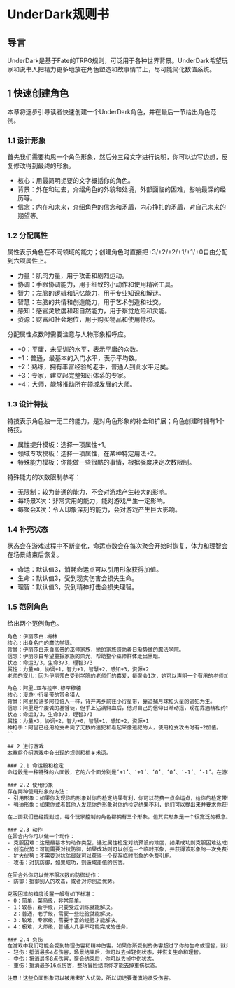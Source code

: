 # UnderDark规则书

## 导言
UnderDark是基于Fate的TRPG规则，可泛用于各种世界背景。UnderDark希望玩家和说书人把精力更多地放在角色塑造和故事情节上，尽可能简化数值系统。

## 1 快速创建角色
本章将逐步引导读者快速创建一个UnderDark角色，并在最后一节给出角色范例。

### 1.1 设计形象
首先我们需要构思一个角色形象，然后分三段文字进行说明，你可以边写边想，反复修改得到最终的形象。
- 核心：用最简明扼要的文字概括你的角色。
- 背景：外在和过去，介绍角色的外貌和处境，外部面临的困难，影响最深的经历等。
- 信念：内在和未来，介绍角色的信念和矛盾，内心挣扎的矛盾，对自己未来的期望等。

### 1.2 分配属性
属性表示角色在不同领域的能力；创建角色时直接把+3/+2/+2/+1/+1/+0自由分配到六项属性上。
- 力量：肌肉力量，用于攻击和剧烈运动。
- 协调：手眼协调能力，用于细致的小动作和使用精密工具。
- 智力：左脑的逻辑和记忆能力，用于专业知识和解谜。
- 智慧：右脑的共情和创造能力，用于艺术创造和社交。
- 感知：感官灵敏度和超自然能力，用于察觉危险和灵能。
- 资源：财富和社会地位，用于购买物品和使用特权。

分配属性点数时需要注意与人物形象相呼应。
- +0：平庸，未受训的水平，表示平庸的众数。
- +1：普通，最基本的入门水平，表示平均数。
- +2：熟练，拥有丰富经验的老手，普通人到此水平足矣。
- +3：专家，建立起完整知识体系的专家。
- +4：大师，能够推动所在领域发展的大师。

### 1.3 设计特技
特技表示角色独一无二的能力，是对角色形象的补全和扩展；角色创建时拥有1个特技。
- 属性提升模板：选择一项属性+1。
- 领域专攻模板：选择一项属性，在某种特定用法+2。
- 特殊能力模板：你能做一些很酷的事情，根据强度决定次数限制。

特殊能力的次数限制参考：
- 无限制：较为普通的能力，不会对游戏产生较大的影响。
- 每场景X次：非常实用的能力，能对游戏产生一定影响。
- 每聚会X次：令人印象深刻的能力，会对游戏产生巨大影响。

### 1.4 补充状态
状态会在游戏过程中不断变化，命运点数会在每次聚会开始时恢复，体力和理智会在场景结束后恢复。
- 命运：默认值3，消耗命运点可以引用形象获得加值。
- 生命：默认值3，受到现实伤害会损失生命。
- 理智：默认值3，受到精神打击会损失理智。

### 1.5 范例角色
给出两个范例角色。
```txt
角色：伊丽莎白.梅林
核心：出身名门的魔法学徒。
背景：伊丽莎白来自高贵的巫师家族，她的家族资助着日渐势微的魔法学院。
信念：伊丽莎白希望重振家族的荣光，帮助整个巫师群体走出黑暗。
状态：命运3/3，生命3/3，理智3/3
属性：力量+0，协调+1，智力+1，智慧+2，感知+3，资源+2
老师的宠儿：因为伊丽莎白受到学院的老师们的喜爱，每聚会1次，她可以声明一个有用的老师加入场景。

角色：阿里.亚布拉辛.穆罕穆德
核心：漫游小行星带的赏金猎人
背景：阿里和许多阿拉伯人一样，背井离乡前往小行星带，靠追捕月球和火星的逃犯为生。
信念：阿里是个虔诚的基督徒，但手上沾满鲜血后，他对自己的信仰日渐动摇，现在靠酒精和药物维持生活。
状态：命运3/3，生命3/3，理智3/3
属性：力量+3，协调+2，智力+0，智慧+1，感知+2，资源+1
神枪手：阿里已经用枪支击毙了无数的逃犯和看起来像逃犯的人，使用枪支攻击时有+2加值。
``

## 2 进行游戏
本章将介绍游戏中会出现的规则和相关术语。

### 2.1 命运骰和检定
命运骰是一种特殊的六面骰，它的六个面分别是‘+1’、‘+1’、‘0’、‘0’、‘-1’、‘-1’。在游戏中我们会遇到非常多的检定，每次检定需要投掷四个命运骰，把命运骰的结果和各种加值累加起来，和GM预设的难度或者其他人的检定结果进行比较，决定我们行动带来的结果。

### 2.2 使用形象
存在两种使用形象的方法：
- 引用形象：如果你发现你的形象对你的检定结果有利，你可以花费一点命运点，给你的检定带来+2加值。
- 强迫形象：如果你或者其他人发现你的形象对你的检定结果不利，他们可以提出来并要求你获得-2减值，不过作为补偿你可以补充一点命运点。

在上面我们已经提到过，每个玩家控制的角色都拥有三个形象。但其实形象是一个很宽泛的概念。在场景中你也可以通过“创造形象”动作（见2.4节），动用你的想象力，给你自己、你的敌人、甚至环境中的物品，附加一些临时形象。

### 2.3 动作
在回合内你可以做一个动作：
- 克服困难：这是最基本的动作类型，通过属性检定对抗预设的难度，如果成功则克服困难达成目的。
- 创造优势：可能需要对抗防御，如果成功则可以创造一个临时形象，并获得该形象的一次免费引用。
- 扩大优势：不需要对抗防御就可以获得一个现存临时形象的免费引用。
- 攻击：对抗防御，如果成功，则造成差值的伤害。

在回合外你可以做不限次数的防御动作：
- 防御：抵御别人的攻击，或者对你创造优势。

克服困难的难度设置一般有如下标准：
- 0：简单，菜鸟级，非常简单。
- 1：较易，新手级，只要受过训练就能解决。
- 2：普通，老手级，需要一些经验就能解决。
- 3：较难，专家级，需要丰富的经验才能解决。
- 4：极难，大师级，普通人几乎不可能完成的任务。

### 2.4 负伤
在游戏中我们可能会受到物理伤害和精神伤害。如果你所受到的伤害超过了你的生命或理智，就只能强行退场。不过你可以通过承受负面形象来抵消伤害：
- 轻伤：抵消最多4点伤害，场景结束后，你可以去掉轻伤状态，并恢复生命和理智。
- 中伤；抵消最多8点伤害，聚会结束后，你可以去掉中伤状态。
- 重伤：抵消最多16点伤害，整场冒险结束你才能去掉重伤状态。

注意！这些负面形象可以被用来扩大优势，所以切记要谨慎地承受伤害。
